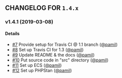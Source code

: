 ## CHANGELOG FOR `1.4.x`

### v1.4.1 (2019-03-08)

#### Details

- [#7](https://github.com/Sylius/Registry/issues/7) Provide setup for Travis CI @ 1.1 branch ([@pamil](https://github.com/pamil))
- [#8](https://github.com/Sylius/Registry/issues/8) Set up Travis CI for 1.3 ([@pamil](https://github.com/pamil))
- [#9](https://github.com/Sylius/Registry/issues/9) Update README & the docs ([@pamil](https://github.com/pamil))
- [#10](https://github.com/Sylius/Registry/issues/10) Put source code in "src" directory ([@pamil](https://github.com/pamil))
- [#11](https://github.com/Sylius/Registry/issues/11) Set up ECS ([@pamil](https://github.com/pamil))
- [#12](https://github.com/Sylius/Registry/issues/12) Set up PHPStan ([@pamil](https://github.com/pamil))
